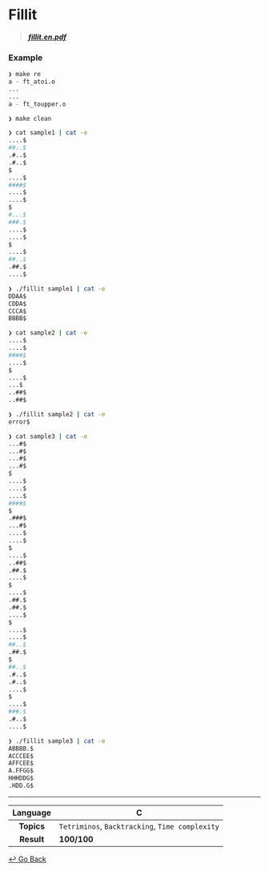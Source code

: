 # Fillit

> **[*fillit.en.pdf*](https://github.com/lisy0123/42/blob/master/Cadet_old/PDF/fillit.en.pdf)**

### Example

```bash
❯ make re
a - ft_atoi.o
...
...
a - ft_toupper.o

❯ make clean

❯ cat sample1 | cat -e
....$
##..$
.#..$
.#..$
$
....$
####$
....$
....$
$
#...$
###.$
....$
....$
$
....$
##..$
.##.$
....$

❯ ./fillit sample1 | cat -e
DDAA$
CDDA$
CCCA$
BBBB$

❯ cat sample2 | cat -e
....$
....$
####$
....$
$
....$
...$
..##$
..##$

❯ ./fillit sample2 | cat -e
error$

❯ cat sample3 | cat -e
...#$
...#$
...#$
...#$
$
....$
....$
....$
####$
$
.###$
...#$
....$
....$
$
....$
..##$
.##.$
....$
$
....$
.##.$
.##.$
....$
$
....$
....$
##..$
.##.$
$
##..$
.#..$
.#..$
....$
$
....$
###.$
.#..$
....$

❯ ./fillit sample3 | cat -e
ABBBB.$
ACCCEE$
AFFCEE$
A.FFGG$
HHHDDG$
.HDD.G$
```

---

| **Language** | C                                               |
| :----------: | ----------------------------------------------- |
|  **Topics**  | `Tetriminos`, `Backtracking`, `Time complexity` |
|  **Result**  | **100/100**                                     |

[↩️ Go Back](https://github.com/lisy0123/42/tree/master/Cadet_old)